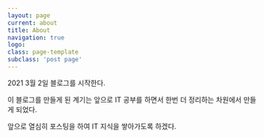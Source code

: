 ```yaml
---
layout: page
current: about
title: About
navigation: true
logo: 
class: page-template
subclass: 'post page'
---
```


2021 3월 2일 블로그를 시작한다.

이 블로그를 만들게 된 계기는 앞으로 IT 공부를 하면서 한번 더 정리하는 차원에서 만들게 되었다.

앞으로 열심히 포스팅을 하여 IT 지식을 쌓아가도록 하겠다.